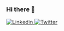 ### Hi there 👋

<div>
  <a href="https://www.linkedin.com/in/serhii-kukhar-bbab10125/">
    <img src="https://img.shields.io/badge/LinkedIn-blue?logo=Linkedin&logoColor=white" alt="Linkedin" />
  </a>
  <a href="https://twitter.com/kukhar707">
    <img src="https://img.shields.io/badge/Twitter-blue?logo=Twitter&logoColor=white" alt="Twitter" />
  </a>
</div>

<!--
**kukhars707/kukhars707** is a ✨ _special_ ✨ repository because its `README.md` (this file) appears on your GitHub profile.

Here are some ideas to get you started:

- 🔭 I’m currently working on ...
- 🌱 I’m currently learning ...
- 👯 I’m looking to collaborate on ...
- 🤔 I’m looking for help with ...
- 💬 Ask me about ...
- 📫 How to reach me: ...
- 😄 Pronouns: ...
- ⚡ Fun fact: ...
-->
